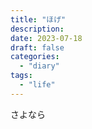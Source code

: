```yaml
---
title: "ほげ"
description:
date: 2023-07-18
draft: false
categories:
  - "diary"
tags:
  - "life"
---
```


さよなら
